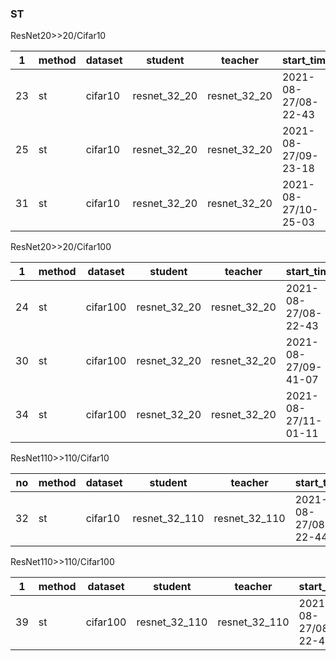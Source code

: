 ### ST

ResNet20>>20/Cifar10

| 1    | method | dataset | student      | teacher      | start_time          | acc         | epoch | nepoch | lr   | batch_size |
| ---- | ------ | ------- | ------------ | ------------ | ------------------- | ----------- | ----- | ------ | ---- | ---------- |
| 23   | st     | cifar10 | resnet_32_20 | resnet_32_20 | 2021-08-27/08-22-43 | 92.94872284 | 159   | 200    | 0.1  | 128        |
| 25   | st     | cifar10 | resnet_32_20 | resnet_32_20 | 2021-08-27/09-23-18 | 92.64823914 | 199   | 200    | 0.1  | 128        |
| 31   | st     | cifar10 | resnet_32_20 | resnet_32_20 | 2021-08-27/10-25-03 | 92.82852936 | 177   | 200    | 0.1  | 128        |

ResNet20>>20/Cifar100

| 1    | method | dataset  | student      | teacher      | start_time          | acc         | epoch | nepoch | lr   | batch_size |
| ---- | ------ | -------- | ------------ | ------------ | ------------------- | ----------- | ----- | ------ | ---- | ---------- |
| 24   | st     | cifar100 | resnet_32_20 | resnet_32_20 | 2021-08-27/08-22-43 | 69.78165436 | 162   | 200    | 0.1  | 128        |
| 30   | st     | cifar100 | resnet_32_20 | resnet_32_20 | 2021-08-27/09-41-07 | 69.72155762 | 169   | 200    | 0.1  | 128        |
| 34   | st     | cifar100 | resnet_32_20 | resnet_32_20 | 2021-08-27/11-01-11 | 70.10216522 | 190   | 200    | 0.1  | 128        |

ResNet110>>110/Cifar10

| no   | method | dataset | student       | teacher       | start_time          | acc         | epoch | nepoch | lr   | batch_size |
| ---- | ------ | ------- | ------------- | ------------- | ------------------- | ----------- | ----- | ------ | ---- | ---------- |
| 32   | st     | cifar10 | resnet_32_110 | resnet_32_110 | 2021-08-27/08-22-44 | 93.54968262 | 158   | 200    | 0.1  | 128        |

ResNet110>>110/Cifar100

| 1    | method | dataset  | student       | teacher       | start_time          | acc         | epoch | nepoch | lr   | batch_size |
| ---- | ------ | -------- | ------------- | ------------- | ------------------- | ----------- | ----- | ------ | ---- | ---------- |
| 39   | st     | cifar100 | resnet_32_110 | resnet_32_110 | 2021-08-27/08-22-43 | 74.15865326 | 197   | 200    | 0.1  | 128        |





